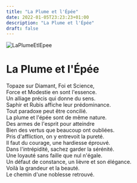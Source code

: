 ```yaml
---
title: "La Plume et l'Épée"
date: 2022-01-05T23:23:23+01:00
description: "La Plume et l'Épée"
draft: false
---
```


![LaPlumeEtlEpee](https://i.ibb.co/SXFmqpf/In-Shot-20220103-082303816.jpg "La Plume et l'Épée")

# La Plume et l'Épée

Topaze sur Diamant, Foi et Science,  
Force et Modestie en sont l'essence.  
Un alliage précis qui donne du sens.  
Saphir et Rubis affiche leur prédominance.  
Tout paradoxe peut être concilié.  
La plume et l'épée sont de même nature.  
Des armes de l'esprit pour atteindre  
Bien des vertus que beaucoup ont oubliées.  
Pris d'affliction, on y entrevoit la pureté.  
Il faut du courage, une hardiesse éprouvé.  
Dans l'intrépidité, sachez garder la sérénité.  
Une loyauté sans faille que nul n'égale.  
Un défaut de constance, un lièvre et son élégance.  
Voilà la grandeur et la beauté.  
Le chemin d'une noblesse retrouvé.  
